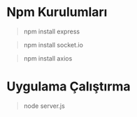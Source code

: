 # Npm Kurulumları

>npm install express

>npm install socket.io

>npm install axios

# Uygulama Çalıştırma

>node server.js
